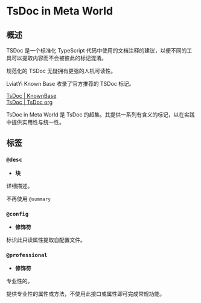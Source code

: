 # TsDoc in Meta World

## 概述

TSDoc 是一个标准化 TypeScript 代码中使用的文档注释的建议，以便不同的工具可以提取内容而不会被彼此的标记混淆。

规范化的 TSDoc 无疑拥有更强的人机可读性。

LviatYi Known Base 收录了官方推荐的 TSDoc 标记。

[TsDoc | KnownBase][tsDoc-known-base]  
[TsDoc | TsDoc org][tsDoc-official]

TsDoc in Meta World 是 TsDoc 的超集。其提供一系列有含义的标记，以在实践中提供实用性与统一性。

## 标签

### `@desc`

- **块**

详细描述。

不再使用 `@summary`

### `@config`

- **修饰符**

标识此只读属性提取自配置文件。

### `@professional`

- **修饰符**

专业性的。

提供专业性的属性或方法，不使用此接口或属性即可完成常规功能。

[tsDoc-known-base]:https://github.com/LviatYi/KnownBase/blob/3c2b71fcee2dafc9c4658bf45c0f66692a2d4259/TypeScript/index/tsDoc.md#L1

[tsDoc-official]:https://tsdoc.org/